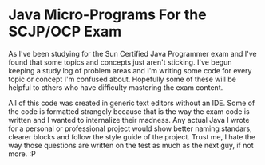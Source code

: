 <h1>Java Micro-Programs For the SCJP/OCP Exam</h1>
<p>As I've been studying for the Sun Certified Java Programmer exam and I've found that some topics and concepts just aren't sticking. I've begun keeping a study log of problem areas and I'm writing some code for every topic or concept I'm confused about. Hopefully some of these will be helpful to others who have difficulty mastering the exam content.</p>
<p>All of this code was created in generic text editors without an IDE. Some of the code is formatted strangely because that is the way the exam code is written and I wanted to internalize their madness. Any actual Java I wrote for a personal or professional project would show better naming standars, clearer blocks and follow the style guide of the project. Trust me, I hate the way those questions are written on the test as much as the next guy, if not more. :P</p>
